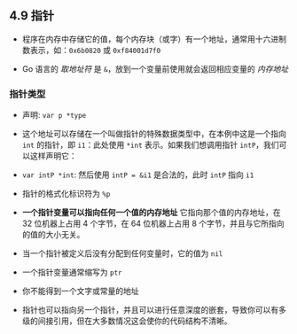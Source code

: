 ## 4.9 指针
* 程序在内存中存储它的值，每个内存块（或字）有一个地址，通常用十六进制数表示，如：`0x6b0820` 或 `0xf84001d7f0`

* Go 语言的 *取地址符* 是 `&`，放到一个变量前使用就会返回相应变量的 *内存地址*


### 指针类型
* 声明: `var p *type`

* 这个地址可以存储在一个叫做指针的特殊数据类型中，在本例中这是一个指向 `int` 的指针，即 `i1`：此处使用 `*int` 表示。如果我们想调用指针 `intP`，我们可以这样声明它：

* `var intP *int`: 然后使用 `intP = &i1` 是合法的，此时 `intP` 指向 `i1`

* 指针的格式化标识符为 `%p`

* **一个指针变量可以指向任何一个值的内存地址** 它指向那个值的内存地址，在 32 位机器上占用 4 个字节，在 64 位机器上占用 8 个字节，并且与它所指向的值的大小无关。

* 当一个指针被定义后没有分配到任何变量时，它的值为 `nil`

* 一个指针变量通常缩写为 `ptr`

* 你不能得到一个文字或常量的地址

* 指针也可以指向另一个指针，并且可以进行任意深度的嵌套，导致你可以有多级的间接引用，但在大多数情况这会使你的代码结构不清晰。